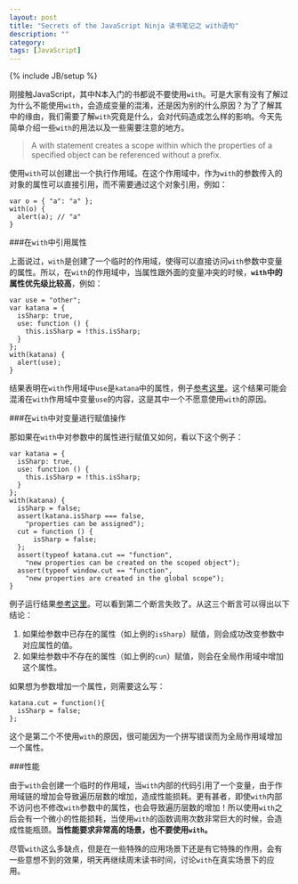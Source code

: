 ```yaml
---
layout: post
title: "Secrets of the JavaScript Ninja 读书笔记之 with语句"
description: ""
category: 
tags: [JavaScript]
---
```

{% include JB/setup %}

刚接触JavaScript，其中N本入门的书都说不要使用`with`。可是大家有没有了解过为什么不能使用`with`，会造成变量的混淆，还是因为别的什么原因？为了了解其中的缘由，我们需要了解`with`究竟是什么，会对代码造成怎么样的影响。今天先简单介绍一些`with`的用法以及一些需要注意的地方。

> A  with statement creates a scope within which the properties of a specified object can be referenced without a prefix. 

使用`with`可以创建出一个执行作用域。在这个作用域中，作为`with`的参数传入的对象的属性可以直接引用，而不需要通过这个对象引用，例如：

    var o = { "a": "a" };
    with(o) {
      alert(a); // "a"
    }

###在`with`中引用属性

上面说过，`with`是创建了一个临时的作用域，使得可以直接访问`with`参数中变量的属性。所以，在`with`的作用域中，当属性跟外面的变量冲突的时候，**`with`中的属性优先级比较高**，例如：

    var use = "other";
    var katana = {
      isSharp: true,
      use: function () {
        this.isSharp = !this.isSharp;
      }
    };
    with(katana) {
      alert(use);
    }

结果表明在`with`作用域中`use`是`katana`中的属性，例子[参考这里](http://jsfiddle.net/D2ZT8/)。这个结果可能会混淆在`with`作用域中变量`use`的内容，这是其中一个不愿意使用`with`的原因。

###在`with`中对变量进行赋值操作

那如果在`with`中对参数中的属性进行赋值又如何，看以下这个例子：

    var katana = {
      isSharp: true,
      use: function () {
        this.isSharp = !this.isSharp;
      }
    };
    with(katana) {
      isSharp = false;
      assert(katana.isSharp === false,
        "properties can be assigned");
      cut = function () {
          isSharp = false;
      };
      assert(typeof katana.cut == "function",
        "new properties can be created on the scoped object");
      assert(typeof window.cut == "function",
        "new properties are created in the global scope");
    }

例子运行结果[参考这里](http://jsfiddle.net/FLe5m/)。可以看到第二个断言失败了。从这三个断言可以得出以下结论：

1. 如果给参数中已存在的属性（如上例的`isSharp`）赋值，则会成功改变参数中对应属性的值。
2. 如果给参数中不存在的属性（如上例的`cun`）赋值，则会在全局作用域中增加这个属性。

如果想为参数增加一个属性，则需要这么写：

    katana.cut = function(){
      isSharp = false;
    };

这个是第二个不使用`with`的原因，很可能因为一个拼写错误而为全局作用域增加一个属性。

###性能

由于`with`会创建一个临时的作用域，当`with`内部的代码引用了一个变量，由于作用域链的增加会导致遍历层数的增加，造成性能损耗。更有甚者，即使`with`内部不访问也不修改`with`参数中的属性，也会导致遍历层数的增加！所以使用`with`之后会有一个微小的性能损耗，当使用`with`的函数调用次数非常巨大的时候，会造成性能瓶颈。**当性能要求非常高的场景，也不要使用`with`。**

尽管`with`这么多缺点，但是在一些特殊的应用场景下还是有它特殊的作用，会有一些意想不到的效果，明天再继续周末读书时间，讨论`with`在真实场景下的应用。
